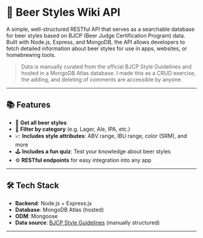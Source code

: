 # 🍻 Beer Styles Wiki API

A simple, well-structured RESTful API that serves as a searchable database for beer styles based on BJCP (Beer Judge Certification Program) data. Built with Node.js, Express, and MongoDB, the API allows developers to fetch detailed information about beer styles for use in apps, websites, or homebrewing tools.

> Data is manually curated from the official BJCP Style Guidelines and hosted in a MongoDB Atlas database.
> I made this as a CRUD exercise, the adding, and deleting of comments are accessible by anyone.
---

## 📚 Features

- 🔎 **Get all beer styles**
- 📂 **Filter by category** (e.g. Lager, Ale, IPA, etc.)
- 📈 **Includes style attributes**: ABV range, IBU range, color (SRM), and more
- 🕹️ **Includes a fun quiz**: Test your knowledge about beer styles
- ⚙️ **RESTful endpoints** for easy integration into any app

---

## 🛠 Tech Stack

- **Backend**: Node.js + Express.js  
- **Database**: MongoDB Atlas (hosted)  
- **ODM**: Mongoose  
- **Data source**: [BJCP Style Guidelines](https://www.bjcp.org/stylecenter.php) (manually structured)

---



